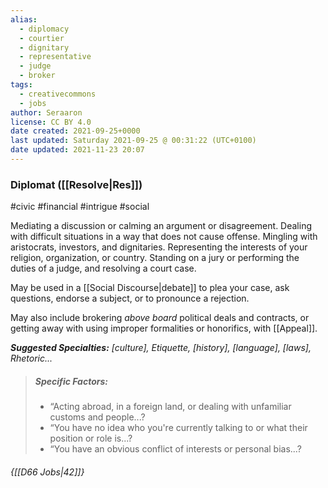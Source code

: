 ```yaml
---
alias:
  - diplomacy
  - courtier
  - dignitary
  - representative
  - judge
  - broker
tags:
  - creativecommons
  - jobs
author: Seraaron
license: CC BY 4.0
date created: 2021-09-25+0000
last updated: Saturday 2021-09-25 @ 00:31:22 (UTC+0100)
date updated: 2021-11-23 20:07
---
```


### Diplomat ([[Resolve|Res]])

#civic #financial #intrigue #social

Mediating a discussion or calming an argument or disagreement. Dealing with difficult situations in a way that does not cause offense. Mingling with aristocrats, investors, and dignitaries. Representing the interests of your religion, organization, or country. Standing on a jury or performing the duties of a judge, and resolving a court case.

May be used in a [[Social Discourse|debate]] to plea your case, ask questions, endorse a subject, or to pronounce a rejection.

May also include brokering _above board_ political deals and contracts, or getting away with using improper formalities or honorifics, with [[Appeal]].

_**Suggested Specialties:** [culture], Etiquette, [history], [language], [laws], Rhetoric..._

> ##### Specific Factors:
>
> - “Acting abroad, in a foreign land, or dealing with unfamiliar customs and people...?
> - “You have no idea who you're currently talking to or what their position or role is...?
> - “You have an obvious conflict of interests or personal bias...?

###### {[[D66 Jobs|42]]}

